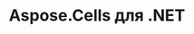 ---
title: Aspose.Cells для .NET
type: docs
weight: 10
url: /ru/net/
keywords: "Aspose.Cells for .NET, Aspose Cells, Aspose API Reference."
description: Aspose.Cells для .NET поддерживает популярные форматы файлов электронных таблиц (XLS, XLSX, XLSM, XLSB, XLTX, XLTM, CSV, SpreadsheetML, ODS), которые ваша компания использует каждый день.
is_root: true
---
